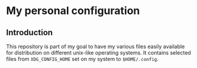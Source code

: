 # My personal configuration #

## Introduction ##
This repository is part of my goal to have my various files easily available for
distribution on different unix-like operating systems. It contains selected
files from `XDG_CONFIG_HOME` set on my system to `$HOME/.config`.
